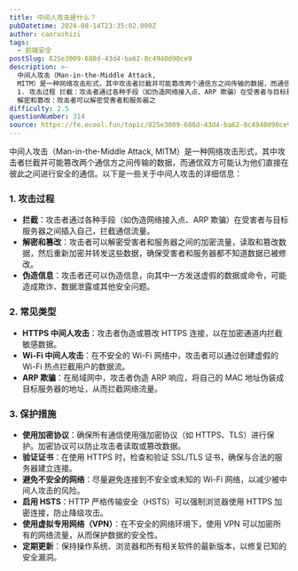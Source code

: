```yaml
---
title: 中间人攻击是什么？
pubDatetime: 2024-08-14T23:35:02.000Z
author: caorushizi
tags:
  - 前端安全
postSlug: 825e3009-688d-43d4-ba62-0c4940d90ce9
description: >-
  中间人攻击（Man-in-the-Middle Attack,
  MITM）是一种网络攻击形式，其中攻击者拦截并可能篡改两个通信方之间传输的数据，而通信双方可能认为他们直接在彼此之间进行安全的通信。以下是一些关于中间人攻击的详细信息：
  1. 攻击过程 拦截：攻击者通过各种手段（如伪造网络接入点、ARP 欺骗）在受害者与目标服务器之间插入自己，拦截通信流量。
  解密和篡改：攻击者可以解密受害者和服务器之
difficulty: 2.5
questionNumber: 314
source: https://fe.ecool.fun/topic/825e3009-688d-43d4-ba62-0c4940d90ce9
---
```


中间人攻击（Man-in-the-Middle Attack, MITM）是一种网络攻击形式，其中攻击者拦截并可能篡改两个通信方之间传输的数据，而通信双方可能认为他们直接在彼此之间进行安全的通信。以下是一些关于中间人攻击的详细信息：

### **1. 攻击过程**

- **拦截**：攻击者通过各种手段（如伪造网络接入点、ARP 欺骗）在受害者与目标服务器之间插入自己，拦截通信流量。
- **解密和篡改**：攻击者可以解密受害者和服务器之间的加密流量，读取和篡改数据，然后重新加密并转发这些数据，确保受害者和服务器都不知道数据已被修改。
- **伪造信息**：攻击者还可以伪造信息，向其中一方发送虚假的数据或命令，可能造成欺诈、数据泄露或其他安全问题。

### **2. 常见类型**

- **HTTPS 中间人攻击**：攻击者伪造或篡改 HTTPS 连接，以在加密通道内拦截敏感数据。
- **Wi-Fi 中间人攻击**：在不安全的 Wi-Fi 网络中，攻击者可以通过创建虚假的 Wi-Fi 热点拦截用户的数据流。
- **ARP 欺骗**：在局域网中，攻击者伪造 ARP 响应，将自己的 MAC 地址伪装成目标服务器的地址，从而拦截网络流量。

### **3. 保护措施**

- **使用加密协议**：确保所有通信使用强加密协议（如 HTTPS、TLS）进行保护。加密协议可以防止攻击者读取或篡改数据。
- **验证证书**：在使用 HTTPS 时，检查和验证 SSL/TLS 证书，确保与合法的服务器建立连接。
- **避免不安全的网络**：尽量避免连接到不安全或未知的 Wi-Fi 网络，以减少被中间人攻击的风险。
- **启用 HSTS**：HTTP 严格传输安全（HSTS）可以强制浏览器使用 HTTPS 加密连接，防止降级攻击。
- **使用虚拟专用网络（VPN）**：在不安全的网络环境下，使用 VPN 可以加密所有的网络流量，从而保护数据的安全性。
- **定期更新**：保持操作系统、浏览器和所有相关软件的最新版本，以修复已知的安全漏洞。
